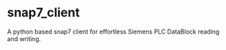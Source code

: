 # snap7_client
A python based snap7 client for effortless Siemens PLC DataBlock reading and writing.
